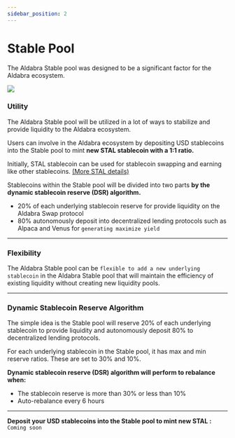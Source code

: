 ```yaml
---
sidebar_position: 2
---
```


# Stable Pool

The Aldabra Stable pool was designed to be a significant factor for the Aldabra ecosystem.

![](/img/stable-pool_info.webp)

### Utility

The Aldabra Stable pool will be utilized in a lot of ways to stabilize and provide liquidity to the Aldabra ecosystem.

Users can involve in the Aldabra ecosystem by depositing USD stablecoins into the Stable pool to mint **new STAL stablecoin with a 1:1 ratio.** 

Initially, STAL stablecoin can be used for stablecoin swapping and earning like other stablecoins. [(More STAL details)](tokens/stal-stablecoin.md)

Stablecoins within the Stable pool will be divided into two parts **by the dynamic stablecoin reserve (DSR) algorithm.**
- 20% of each underlying stablecoin reserve for provide liquidity on the Aldabra Swap protocol
- 80% autonomously deposit into decentralized lending protocols such as Alpaca and Venus for `generating maximize yield`
***

### Flexibility

The Aldabra Stable pool can be `flexible to add a new underlying stablecoin` in the Aldabra Stable pool that will maintain the efficiency of existing liquidity without creating new liquidity pools.
***

### Dynamic Stablecoin Reserve Algorithm

The simple idea is the Stable pool will reserve 20% of each underlying stablecoin to provide liquidity and autonomously deposit 80% to decentralized lending protocols.

For each underlying stablecoin in the Stable pool, it has max and min reserve ratios. These are set to 30% and 10%.

**Dynamic stablecoin reserve (DSR) algorithm will perform to rebalance when:**

- The stablecoin reserve is more than 30% or less than 10% 
- Auto-rebalance every 6 hours
***

**Deposit your USD stablecoins into the Stable pool to mint new STAL :** `Coming soon`